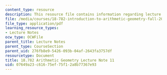 ```yaml
---
content_type: resource
description: This resource file contains information regarding lecture 11.
file: /media/courses/18-782-introduction-to-arithmetic-geometry-fall-2013/07649a23c61675ef75f12a8b77367e93_MIT18_782F13_lec11.pdf
file_type: application/pdf
learning_resource_types:
- Lecture Notes
ocw_type: OCWFile
parent_title: Lecture Notes
parent_type: CourseSection
parent_uid: 276fb8e9-5426-093b-04af-2643fa3757df
resourcetype: Document
title: 18.782 Arithmetic Geometry Lecture Note 11
uid: 07649a23-c616-75ef-75f1-2a8b77367e93
---
```

